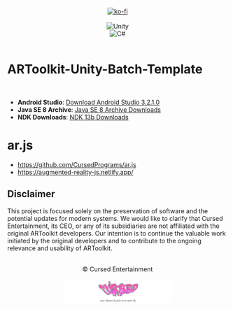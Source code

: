   <br>
<div align="center">
  <a href="https://ko-fi.com/cursedentertainment">
    <img src="https://ko-fi.com/img/githubbutton_sm.svg" alt="ko-fi" style="width: 20%;"/>
  </a>
</div>
  <br>

<div align="center"> 
  <img alt="Unity" src="https://img.shields.io/badge/unity%20-%23323330.svg?&style=for-the-badge&logo=unity&logoColor=white"/>  
</div>
<div align="center">
  <img alt="C#" src="https://img.shields.io/badge/C%23-%23323330.svg?&style=for-the-badge&logo=csharp&logoColor=white"/> 
</div>
<br>

# ARToolkit-Unity-Batch-Template

<br>

- **Android Studio**: [Download Android Studio 3.2.1.0](https://developer.android.com/studio/archive)
- **Java SE 8 Archive**: [Java SE 8 Archive Downloads](https://www.oracle.com/java/technologies/javase/javase8-archive-downloads.html)
- **NDK Downloads**: [NDK 13b Downloads](https://github.com/android/ndk/wiki/Unsupported-Downloads#ndk-13b-downloads)

# ar.js

- https://github.com/CursedPrograms/ar.js
- https://augmented-reality-js.netlify.app/

## Disclaimer

This project is focused solely on the preservation of software and the potential updates for modern systems. We would like to clarify that Cursed Entertainment, its CEO, or any of its subsidiaries are not affiliated with the original ARToolkit developers. Our intention is to continue the valuable work initiated by the original developers and to contribute to the ongoing relevance and usability of ARToolkit.

<br>
<div align="center">
© Cursed Entertainment
</div>
<br>
<div align="center">
<a href="https://cursed-entertainment.itch.io/" target="_blank">
    <img src="https://github.com/CursedPrograms/cursedentertainment/raw/main/images/logos/logo-wide-grey.png"
        alt="CursedEntertainment Logo" style="width:250px;">
</a>
</div>
